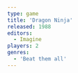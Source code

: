 ```yaml
---
type: game
title: 'Dragon Ninja'
released: 1988
editors: 
  - Imagine
players: 2
genres:
  - 'Beat them all'
---
```

